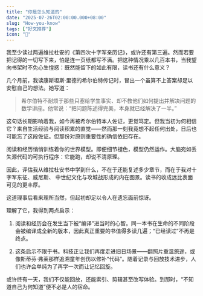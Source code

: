```yaml
---
title: "你是怎么知道的"
date: "2025-07-26T02:00:00.000+08:00"
slug: "How-you-know"
tags: ["好文推荐"]
icon: "🤔"
---
```

我至少读过两遍维拉杜安的《第四次十字军亲历记》，或许还有第三遍。然而若要把记得的一切写下来，怕是连一页纸都写不满。把这种情况乘以几百本书，当我望向书架时不免心生惶惑：既然能留下的如此有限，读书还有什么意义？



几个月前，我读康斯坦斯·里德的希尔伯特传记时，冒出一个虽算不上答案却足以安慰自己的想法。她写道：



> 希尔伯特不耐烦于那些只塞给学生事实、却不教他们如何提出并解决问题的数学讲座。他常说：“把问题陈述得完美，本身就已经解决了一半。”


这句话长期影响着我，如今再被希尔伯特本人佐证，更觉笃定。但我当初为何相信它？来自生活经验与阅读积累的直觉——然而那一刻我竟想不起任何出处，日后也可能忘了这段佐证。但那份对原则重要性的确信依旧存在。



阅读和经历悄悄训练着你的世界模型。即便细节褪色，模型仍然运作。大脑宛如丢失源代码的可执行程序：它能跑，却说不清原理。



因此，评估我从维拉杜安书中学到什么，不在于还能复述多少章节，而在于我对十字军东征、威尼斯、 中世纪文化与攻城战形成的内在图景。读书的收成远比表面可见的更丰厚。



这道理事后看来理所当然，但起初却足以令人在遗忘面前惊讶。



理解了它，我得到两点启示：



1. 阅读和经历会在发生当下被“编译”进当时的心智。同一本书在生命的不同阶段会被编译成全新的版本，因此真正重要的书值得多读几遍；“已经读过”不再是终点。

2. 这条启示不限于书。科技正让我们再度走进旧日场景——翻照片重温旅途，或像斯蒂芬·弗莱那样追溯童年创伤以修补“代码”。随着记录与回放技术进步，人们也许会单纯为了再学一次而让记忆回旋。


或许终有一天，我们不仅能回放，还能索引、剪辑甚至改写体验。到那时，“不知道自己为何知道”便不必是人的宿命。

